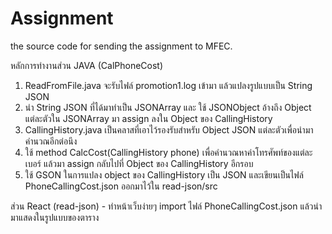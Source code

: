 # Assignment
the source code for sending the assignment to MFEC.

หลักการทำงานส่วน JAVA (CalPhoneCost)
1. ReadFromFile.java จะรับไฟล์ promotion1.log เข้ามา แล้วแปลงรูปแบบเป็น String JSON
2. นำ String JSON ที่ได้มาทำเป็น JSONArray และ ใช้ JSONObject อ้างถึง Object แต่ละตัวใน JSONArray มา assign ลงใน Object ของ CallingHistory
3. CallingHistory.java เป็นคลาสที่เอาไว้รองรับสำหรับ Object JSON แต่ละตัวเพื่อนำมาคำนวณอีกต่อนึง
4. ใช้ method CalcCost(CallingHistory phone) เพื่อคำนวณหาค่าโทรศัพท์ของแต่ละเบอร์ แล้วมา assign กลับไปที่ Object ของ CallingHistory อีกรอบ
5. ใช้ GSON ในการแปลง object ของ CallingHistory เป็น JSON และเขียนเป็นไฟล์ PhoneCallingCost.json ออกมาไว้ใน read-json/src

ส่วน React (read-json) - ทำหน้าเว็บง่ายๆ import ไฟล์ PhoneCallingCost.json แล้วนำมาแสดงในรูปแบบของตาราง
